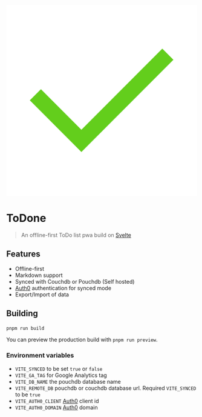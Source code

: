 ![Logo](public/logo.svg)

# ToDone

> An offline-first ToDo list pwa build on [Svelte](https://svelte.dev)

## Features

- Offline-first
- Markdown support
- Synced with Couchdb or Pouchdb (Self hosted)
- [Auth0](https://auth0.com/) authentication for synced mode
- Export/Import of data

## Building

```bash
pnpm run build
```

You can preview the production build with `pnpm run preview`.

### Environment variables

- `VITE_SYNCED` to be set `true` or `false`
- `VITE_GA_TAG` for Google Analytics tag
- `VITE_DB_NAME` the pouchdb database name
- `VITE_REMOTE_DB` pouchdb or couchdb database url. Required `VITE_SYNCED` to be `true`
- `VITE_AUTH0_CLIENT` [Auth0](https://auth0.com/) client id
- `VITE_AUTH0_DOMAIN` [Auth0](https://auth0.com/) domain
